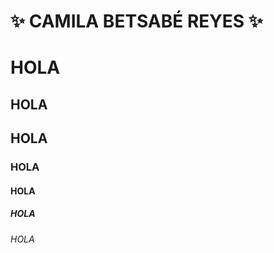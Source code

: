 # :sparkles: **CAMILA BETSABÉ REYES** :sparkles:
# HOLA
## HOLA
## HOLA
### HOLA
#### HOLA
##### HOLA
###### HOLA

